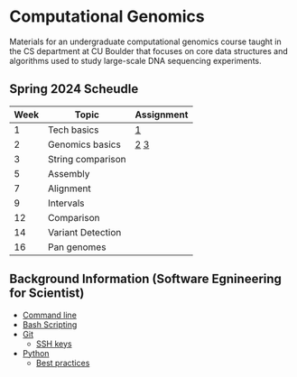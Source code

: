 # Computational Genomics
Materials for an undergraduate computational genomics course taught in the CS
department at CU Boulder that focuses on core data structures and algorithms
used to study large-scale DNA sequencing experiments.

## Spring 2024 Scheudle

| Week | Topic              | Assignment |
|------|--------------------|------------|
| 1    | Tech basics        | [1](https://github.com/ryanlayerlab/compg/blob/main/assignments/Assignment%201_%20Searching.pdf) |
| 2    | Genomics basics    | [2](https://github.com/ryanlayerlab/compg/blob/main/assignments/Assignment%202_%20Handling%20Reverse%20Complement.pdf) [3](https://github.com/ryanlayerlab/compg/blob/main/assignments/Assignment%203_%20Drift.pdf)|
| 3    | String comparison  | |
| 5    | Assembly           | |
| 7    | Alignment          | |
| 9    | Intervals          | |
| 12    | Comparison        | |
| 14    | Variant Detection | |
| 16    | Pan genomes       | |
## Background Information (Software Egnineering for Scientist)

- [Command line](https://github.com/swe4s/lectures/blob/master/doc/Command%20Line.pdf)
- [Bash Scripting](https://github.com/swe4s/lectures/blob/master/doc/Shell%20Scripts.pdf)
- [Git](https://github.com/swe4s/lectures/blob/master/doc/Version%20Control%2C%20Git%2C%20and%20GitHub.pdf)
  - [SSH keys](https://github.com/swe4s/lectures/blob/master/doc/Using%20SSH%20Keys%20with%20GitHub.pdf) 
- [Python](https://github.com/swe4s/lectures/blob/master/doc/Python%20Refresher.pdf)
  - [Best practices](https://github.com/swe4s/lectures/blob/master/doc/Best%20Practices.pdf)

